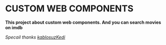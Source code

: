 # CUSTOM WEB COMPONENTS

**This project about custom web components. And you can search movies on imdb**

_Specail thanks [kablosuzKedi](https://www.youtube.com/channel/UCYT5QTr38bwp85Pka8YSVIg)_
